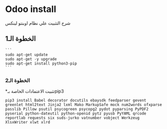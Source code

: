 # Odoo install
شرح التثبيت علي نظام اوبنتو لينكس

## الخطوة الـ1
    ```
    sudo apt-get update
    sudo apt-get -y upgrade
    sudo apt-get install python3-pip
    ```
### الخطوة الـ2
*تثبيت الاعتمادات الخاصة بـpip3
```
pip3 install Babel decorator docutils ebaysdk feedparser gevent greenlet html2text Jinja2 lxml Mako MarkupSafe mock num2words ofxparse passlib Pillow psutil psycogreen psycopg2 pydot pyparsing PyPDF2 pyserial python-dateutil python-openid pytz pyusb PyYAML qrcode reportlab requests six suds-jurko vatnumber vobject Werkzeug XlsxWriter xlwt xlrd
```
